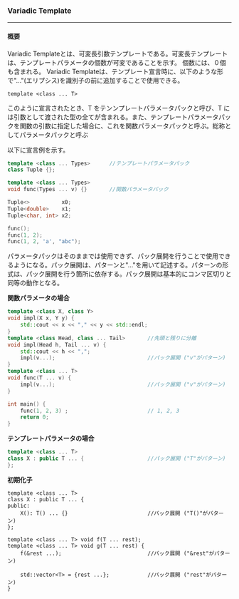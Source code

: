 ### Variadic Template
---
#### **概要**
Variadic Templateとは、可変長引数テンプレートである。可変長テンプレートは、テンプレートパラメータの個数が可変であることを示す。
個数には、０個も含まれる。
Variadic Templateは、テンプレート宣言時に、以下のような形で"..."(エリプシス)を識別子の前に追加することで使用できる。

`template <class ... T>`

このように宣言されたとき、T をテンンプレートパラメータパックと呼び、T には引数として渡された型の全てが含まれる。また、テンプレートパラメータパックを関数の引数に指定した場合に、これを関数パラメータパックと呼ぶ。総称としてパラメータパックと呼ぶ

以下に宣言例を示す。

```c++
template <class ... Types>      //テンプレートパラメータパック
class Tuple {};

template <class ... Types>
void func(Types ... v) {}       //関数パラメータパック

Tuple<>          x0;
Tuple<double>    x1;
Tuple<char, int> x2;

func();
func(1, 2);
func(1, 2, 'a', "abc");
```

パラメータパックはそのままでは使用できず、パック展開を行うことで使用できるようになる。パック展開は、パターンと"..."を用いて記述する。パターンの形式は、パック展開を行う箇所に依存する。パック展開は基本的にコンマ区切りと同等の動作となる。

**関数パラメータの場合**
```c++
template <class X, class Y>
void impl(X x, Y y) {
    std::cout << x << "," << y << std::endl;
}
template <class Head, class ... Tail>       //先頭と残りに分離
void impl(Head h, Tail ... v) {
    std::cout << h << ",";
    impl(v...);                             //パック展開 ("v"がパターン)
}
template <class ... T>
void func(T ... v) {
    impl(v...);                             //パック展開 ("v"がパターン)
}

int main() {
    func(1, 2, 3) ;                         // 1, 2, 3
    return 0;
}
```
**テンプレートパラメータの場合**
```c++
template <class ... T>
class X : public T ... {                    //パック展開 ("T"がパターン)
};
```

**初期化子**
```
template <class ... T>
class X : public T ... {
public:
    X(): T() ... {}                         //パック展開 ("T()"がパターン) 
};

template <class ... T> void f(T ... rest);
template <class ... T> void g(T ... rest) {
    f(&rest ...);                           //パック展開 ("&rest"がパターン)

    std::vector<T> = {rest ...};            //パック展開 ("rest"がパターン)
}
```
